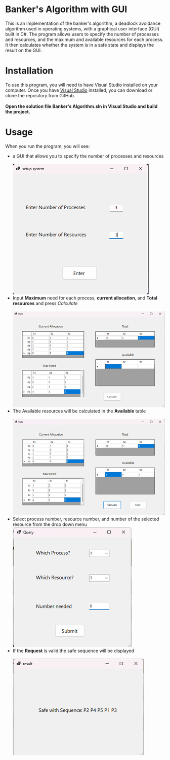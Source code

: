 # Banker's Algorithm with GUI
This is an implementation of the banker's algorithm, a deadlock avoidance algorithm used in operating systems, with a graphical user interface (GUI) built in C#. The program allows users to specify the number of processes and resources, and the maximum and available resources for each process. It then calculates whether the system is in a safe state and displays the result on the GUI.
# Installation
To use this program, you will need to have Visual Studio installed on your computer. Once you have [Visual Studio](https://visualstudio.microsoft.com/) installed, you can download or clone the repository from GitHub. <br /><br />
**Open the solution file Banker's Algorithm.sln in Visual Studio and build the project.**
# Usage
When you run the program, you will see:
- a GUI that allows you to specify the number of processes and resources<br /><br/>
![setup system](/Screenshots/setup_system.png)<br/>
- Input **Maximum** need for each process, **current allocation**, and **Total resources** and press *Calculate*<br/><br/>
![Data1](/Screenshots/Data1.png)<br/>
- The Available resources will be calculated in the **Available** table<br/><br/>
![Data2](/Screenshots/Data2.png)<br/>
- Select process number, resource number, and number of the selected resource from the drop down menu<br/>
![Request](/Screenshots/Request.png)<br/>
- If the **Request** is valid the safe sequence will be displayed<br/><br/>
![Result](/Screenshots/Result.png)<br/>

